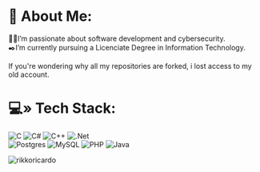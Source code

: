 # 💫 About Me:
  
🧑‍💻I’m passionate about software development and cybersecurity.<br>
✒️I’m currently pursuing a Licenciate Degree in Information Technology.<br>

If you're wondering why all my repositories are forked, i lost access to my old account.

# 💻» Tech Stack:
![C](https://img.shields.io/badge/c-%2300599C.svg?style=for-the-badge&logo=c&logoColor=white) ![C#](https://img.shields.io/badge/c%23-%23239120.svg?style=for-the-badge&logo=csharp&logoColor=white) ![C++](https://img.shields.io/badge/c++-%2300599C.svg?style=for-the-badge&logo=c%2B%2B&logoColor=white) ![.Net](https://img.shields.io/badge/.NET-5C2D91?style=for-the-badge&logo=.net&logoColor=white)<br> ![Postgres](https://img.shields.io/badge/postgres-%23316192.svg?style=for-the-badge&logo=postgresql&logoColor=white) ![MySQL](https://img.shields.io/badge/mysql-%2300000f.svg?style=for-the-badge&logo=mysql&logoColor=white) ![PHP](https://img.shields.io/badge/php-%23777BB4.svg?style=for-the-badge&logo=php&logoColor=white) ![Java](https://img.shields.io/badge/java-%23ED8B00.svg?style=for-the-badge&logo=openjdk&logoColor=white) 

 <img src="https://komarev.com/ghpvc/?username=rikkoricardo&label=Profile%20views&color=0e75b6&style=flat" alt="rikkoricardo" />


  
  <div>
  </div>
